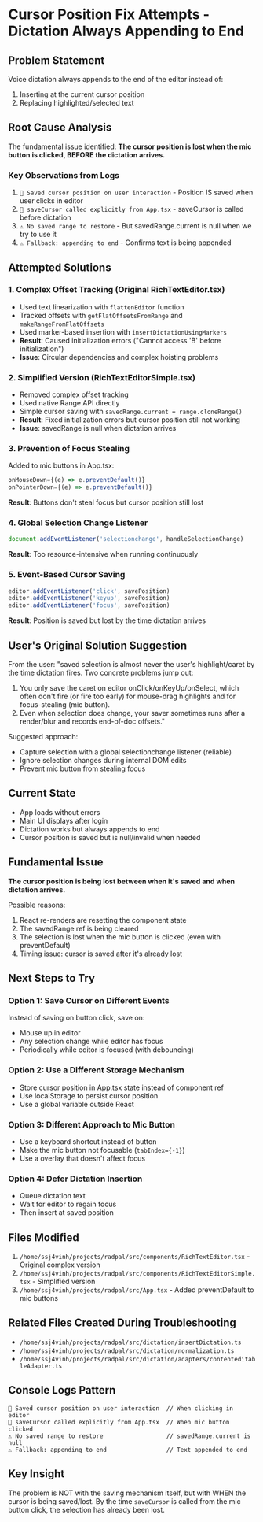 
# Cursor Position Fix Attempts - Dictation Always Appending to End

## Problem Statement
Voice dictation always appends to the end of the editor instead of:
1. Inserting at the current cursor position
2. Replacing highlighted/selected text

## Root Cause Analysis
The fundamental issue identified: **The cursor position is lost when the mic button is clicked, BEFORE the dictation arrives.**

### Key Observations from Logs
1. `💾 Saved cursor position on user interaction` - Position IS saved when user clicks in editor
2. `🎯 saveCursor called explicitly from App.tsx` - saveCursor is called before dictation
3. `⚠️ No saved range to restore` - But savedRange.current is null when we try to use it
4. `⚠️ Fallback: appending to end` - Confirms text is being appended

## Attempted Solutions

### 1. Complex Offset Tracking (Original RichTextEditor.tsx)
- Used text linearization with `flattenEditor` function
- Tracked offsets with `getFlatOffsetsFromRange` and `makeRangeFromFlatOffsets`
- Used marker-based insertion with `insertDictationUsingMarkers`
- **Result**: Caused initialization errors ("Cannot access 'B' before initialization")
- **Issue**: Circular dependencies and complex hoisting problems

### 2. Simplified Version (RichTextEditorSimple.tsx)
- Removed complex offset tracking
- Used native Range API directly
- Simple cursor saving with `savedRange.current = range.cloneRange()`
- **Result**: Fixed initialization errors but cursor position still not working
- **Issue**: savedRange is null when dictation arrives

### 3. Prevention of Focus Stealing
Added to mic buttons in App.tsx:
```javascript
onMouseDown={(e) => e.preventDefault()}
onPointerDown={(e) => e.preventDefault()}
```
**Result**: Buttons don't steal focus but cursor position still lost

### 4. Global Selection Change Listener
```javascript
document.addEventListener('selectionchange', handleSelectionChange)
```
**Result**: Too resource-intensive when running continuously

### 5. Event-Based Cursor Saving
```javascript
editor.addEventListener('click', savePosition)
editor.addEventListener('keyup', savePosition)
editor.addEventListener('focus', savePosition)
```
**Result**: Position is saved but lost by the time dictation arrives

## User's Original Solution Suggestion
From the user: "saved selection is almost never the user's highlight/caret by the time dictation fires. Two concrete problems jump out:
1. You only save the caret on editor onClick/onKeyUp/onSelect, which often don't fire (or fire too early) for mouse-drag highlights and for focus-stealing (mic button).
2. Even when selection does change, your saver sometimes runs after a render/blur and records end-of-doc offsets."

Suggested approach:
- Capture selection with a global selectionchange listener (reliable)
- Ignore selection changes during internal DOM edits
- Prevent mic button from stealing focus

## Current State
- App loads without errors
- Main UI displays after login
- Dictation works but always appends to end
- Cursor position is saved but is null/invalid when needed

## Fundamental Issue
**The cursor position is being lost between when it's saved and when dictation arrives.**

Possible reasons:
1. React re-renders are resetting the component state
2. The savedRange ref is being cleared
3. The selection is lost when the mic button is clicked (even with preventDefault)
4. Timing issue: cursor is saved after it's already lost

## Next Steps to Try

### Option 1: Save Cursor on Different Events
Instead of saving on button click, save on:
- Mouse up in editor
- Any selection change while editor has focus
- Periodically while editor is focused (with debouncing)

### Option 2: Use a Different Storage Mechanism
- Store cursor position in App.tsx state instead of component ref
- Use localStorage to persist cursor position
- Use a global variable outside React

### Option 3: Different Approach to Mic Button
- Use a keyboard shortcut instead of button
- Make the mic button not focusable (`tabIndex={-1}`)
- Use a overlay that doesn't affect focus

### Option 4: Defer Dictation Insertion
- Queue dictation text
- Wait for editor to regain focus
- Then insert at saved position

## Files Modified
1. `/home/ssj4vinh/projects/radpal/src/components/RichTextEditor.tsx` - Original complex version
2. `/home/ssj4vinh/projects/radpal/src/components/RichTextEditorSimple.tsx` - Simplified version
3. `/home/ssj4vinh/projects/radpal/src/App.tsx` - Added preventDefault to mic buttons

## Related Files Created During Troubleshooting
- `/home/ssj4vinh/projects/radpal/src/dictation/insertDictation.ts`
- `/home/ssj4vinh/projects/radpal/src/dictation/normalization.ts`  
- `/home/ssj4vinh/projects/radpal/src/dictation/adapters/contenteditableAdapter.ts`

## Console Logs Pattern
```
💾 Saved cursor position on user interaction  // When clicking in editor
🎯 saveCursor called explicitly from App.tsx  // When mic button clicked
⚠️ No saved range to restore                  // savedRange.current is null
⚠️ Fallback: appending to end                 // Text appended to end
```

## Key Insight
The problem is NOT with the saving mechanism itself, but with WHEN the cursor is being saved/lost. By the time `saveCursor` is called from the mic button click, the selection has already been lost.
